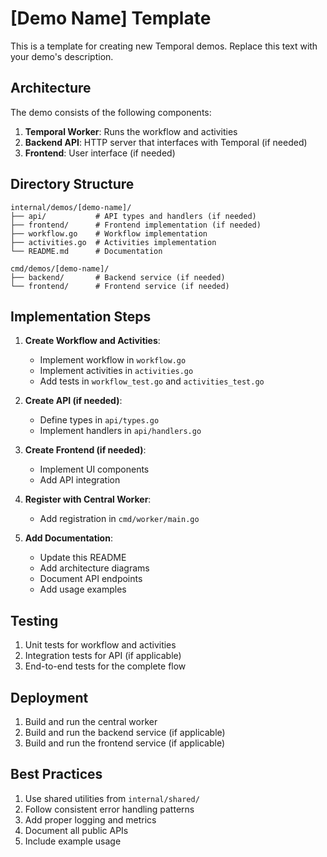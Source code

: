 # [Demo Name] Template

This is a template for creating new Temporal demos. Replace this text with your demo's description.

## Architecture

The demo consists of the following components:

1. **Temporal Worker**: Runs the workflow and activities
2. **Backend API**: HTTP server that interfaces with Temporal (if needed)
3. **Frontend**: User interface (if needed)

## Directory Structure

```
internal/demos/[demo-name]/
├── api/           # API types and handlers (if needed)
├── frontend/      # Frontend implementation (if needed)
├── workflow.go    # Workflow implementation
├── activities.go  # Activities implementation
└── README.md      # Documentation

cmd/demos/[demo-name]/
├── backend/       # Backend service (if needed)
└── frontend/      # Frontend service (if needed)
```

## Implementation Steps

1. **Create Workflow and Activities**:
   - Implement workflow in `workflow.go`
   - Implement activities in `activities.go`
   - Add tests in `workflow_test.go` and `activities_test.go`

2. **Create API (if needed)**:
   - Define types in `api/types.go`
   - Implement handlers in `api/handlers.go`

3. **Create Frontend (if needed)**:
   - Implement UI components
   - Add API integration

4. **Register with Central Worker**:
   - Add registration in `cmd/worker/main.go`

5. **Add Documentation**:
   - Update this README
   - Add architecture diagrams
   - Document API endpoints
   - Add usage examples

## Testing

1. Unit tests for workflow and activities
2. Integration tests for API (if applicable)
3. End-to-end tests for the complete flow

## Deployment

1. Build and run the central worker
2. Build and run the backend service (if applicable)
3. Build and run the frontend service (if applicable)

## Best Practices

1. Use shared utilities from `internal/shared/`
2. Follow consistent error handling patterns
3. Add proper logging and metrics
4. Document all public APIs
5. Include example usage 